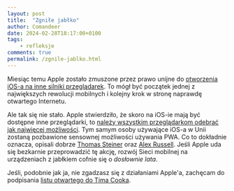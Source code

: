 ```yaml
---
layout: post
title:  "Zgniłe jabłko"
author: Comandeer
date: 2024-02-28T18:17:00+0100
tags: 
    - refleksje
comments: true
permalink: /zgnile-jablko.html
---
```


Miesiąc temu Apple zostało zmuszone przez prawo unijne do [otworzenia iOS-a na inne silniki przeglądarek](https://www.apple.com/pl/newsroom/2024/01/apple-announces-changes-to-ios-safari-and-the-app-store-in-the-european-union/). To mógł być początek jednej z największych rewolucji mobilnych i kolejny krok w stronę naprawdę otwartego Internetu.

Ale tak się nie stało. Apple stwierdziło, że skoro na iOS-ie mają być dostępne inne przeglądarki, to [należy wszystkim przeglądarkom odebrać jak najwięcej możliwości](https://open-web-advocacy.org/blog/its-official-apple-kills-web-apps-in-the-eu/). Tym samym osoby używające iOS-a w Unii zostaną pozbawione sensownej możliwości używania PWA. Co to dokładnie oznacza, opisali dobrze [Thomas Steiner](https://blog.tomayac.com/2024/02/28/so-what-exactly-did-apple-break-in-the-eu/) oraz [Alex Russell](https://infrequently.org/2024/02/home-screen-advantage/). Jeśli Apple uda się bezkarnie przeprowadzić tę akcję, rozwój Sieci mobilnej na urządzeniach z jabłkiem cofnie się o _dosłownie lata_.

Jeśli, podobnie jak ja, nie zgadzasz się z działaniami Apple'a, zachęcam do podpisania [listu otwartego do Tima Cooka](https://letter.open-web-advocacy.org/).
